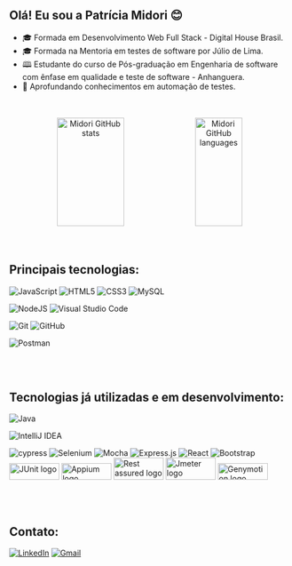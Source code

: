 
## Olá! Eu sou a Patrícia Midori 😊

* 🎓 Formada em Desenvolvimento Web Full Stack - Digital House Brasil.
* 🎓 Formada na Mentoria em testes de software por Júlio de Lima.
* 🕮 Estudante do curso de Pós-graduação em Engenharia de software com ênfase em qualidade e teste de software - Anhanguera.
* 🌱 Aprofundando conhecimentos em automação de testes.

<br>
<br>

<div align="center">  
  <img width="49%" height="195px" src="https://github-readme-stats.vercel.app/api?username=PatriciaMidoriAsau&theme=buefy&show_icons=true" alt="Midori GitHub stats" /> 
  <img width="41%" height="195px" src="https://github-readme-stats.vercel.app/api/top-langs/?username=PatriciaMidoriAsau&theme=buefy&layout=compact" alt="Midori GitHub languages" />
</div>

<br>
<br>

## Principais tecnologias:
<div style="display: inline_block">

![JavaScript](https://img.shields.io/badge/javascript-%23323330.svg?style=for-the-badge&logo=javascript&logoColor=%23F7DF1E)
![HTML5](https://img.shields.io/badge/html5-%23E34F26.svg?style=for-the-badge&logo=html5&logoColor=white)
![CSS3](https://img.shields.io/badge/css3-%231572B6.svg?style=for-the-badge&logo=css3&logoColor=white)
![MySQL](https://img.shields.io/badge/mysql-%2300f.svg?style=for-the-badge&logo=mysql&logoColor=white)

</div>

<div style="display: inline_block">

![NodeJS](https://img.shields.io/badge/node.js-6DA55F?style=for-the-badge&logo=node.js&logoColor=white)
![Visual Studio Code](https://img.shields.io/badge/Visual%20Studio%20Code-0078d7.svg?style=for-the-badge&logo=visual-studio-code&logoColor=white)

</div>

<div style="display: inline_block">

![Git](https://img.shields.io/badge/git-%23F05033.svg?style=for-the-badge&logo=git&logoColor=white)
![GitHub](https://img.shields.io/badge/github-%23121011.svg?style=for-the-badge&logo=github&logoColor=white)

</div>

<div style="display: inline_block">

![Postman](https://img.shields.io/badge/Postman-FF6C37?style=for-the-badge&logo=postman&logoColor=white)

</div>

<br>
<br>

## Tecnologias já utilizadas e em desenvolvimento:

<div style="display: inline_block">

![Java](https://img.shields.io/badge/java-%23ED8B00.svg?style=for-the-badge&logo=openjdk&logoColor=white)

</div>

<div style="display: inline_block">

![IntelliJ IDEA](https://img.shields.io/badge/IntelliJIDEA-000000.svg?style=for-the-badge&logo=intellij-idea&logoColor=white)

</div>

<div style="display: inline_block">

![cypress](https://img.shields.io/badge/-cypress-%23E5E5E5?style=for-the-badge&logo=cypress&logoColor=058a5e)
![Selenium](https://img.shields.io/badge/-selenium-%43B02A?style=for-the-badge&logo=selenium&logoColor=white)
![Mocha](https://img.shields.io/badge/-mocha-%238D6748?style=for-the-badge&logo=mocha&logoColor=white)
![Express.js](https://img.shields.io/badge/express.js-%23404d59.svg?style=for-the-badge&logo=express&logoColor=%2361DAFB)
![React](https://img.shields.io/badge/react-%2320232a.svg?style=for-the-badge&logo=react&logoColor=%2361DAFB)
![Bootstrap](https://img.shields.io/badge/bootstrap-%238511FA.svg?style=for-the-badge&logo=bootstrap&logoColor=white) 
<br>
<img src="https://thepracticaldev.s3.amazonaws.com/i/m8472hypclwrc2ee7ggo.png" height="30" width="90" alt="JUnit logo"  />
<img src="https://www.perfecto.io/sites/default/files/image/2020-03/Appium%20logo.png" height="30" width="90" alt="Appium logo"  />
<img src="https://qaautomationexpert.files.wordpress.com/2021/05/image-103.png" height="40" width="90" alt="Rest assured logo"  />
<img src="https://blog.e-zest.com/hs-fs/hubfs/Capture-4.png?width=401&name=Capture-4.png" height="40" width="90" alt="Jmeter logo"  />
<img src="https://qatestlab.com/assets/Uploads/genymotion.png" height="30" width="90" alt="Genymotion logo"  />






</div>

<br>
<br>

## Contato:

[![LinkedIn](https://img.shields.io/badge/LinkedIn-0077B5?style=for-the-badge&logo=linkedin&logoColor=white)](https://www.linkedin.com/in/patricia-midori-asau/)
[![Gmail](https://img.shields.io/badge/Gmail-D14836?style=for-the-badge&logo=gmail&logoColor=white)](mailto:patriciamidoriasau1@gmail.com)








